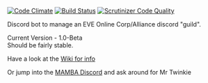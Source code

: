 [![Code Climate](https://codeclimate.com/github/shibdib/EVE-Discord-Bot/badges/gpa.svg)](https://codeclimate.com/github/shibdib/EVE-Discord-Bot)  [![Build Status](https://scrutinizer-ci.com/g/shibdib/EVE-Discord-Bot/badges/build.png?b=master)](https://scrutinizer-ci.com/g/shibdib/EVE-Discord-Bot/build-status/master)  [![Scrutinizer Code Quality](https://scrutinizer-ci.com/g/shibdib/EVE-Discord-Bot/badges/quality-score.png?b=master)](https://scrutinizer-ci.com/g/shibdib/EVE-Discord-Bot/?branch=master)


Discord bot to manage an EVE Online Corp/Alliance discord "guild".

Current Version - 1.0-Beta   
Should be fairly stable.

Have a look at the [Wiki for info](https://github.com/shibdib/EVE-Discord-Bot/wiki)


Or jump into the [MAMBA Discord](https://discord.gg/0qsFaq4lpZHWX0pB) and ask around for Mr Twinkie
